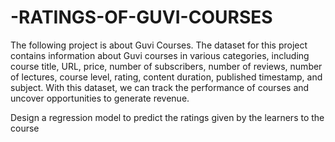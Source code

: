 # -RATINGS-OF-GUVI-COURSES

The following project is about Guvi Courses. The dataset for this project contains information
about Guvi courses in various categories, including course title, URL, price, number of
subscribers, number of reviews, number of lectures, course level, rating, content duration,
published timestamp, and subject. With this dataset, we can track the performance of courses
and uncover opportunities to generate revenue.


Design a regression model to predict the ratings given by the learners to the course
